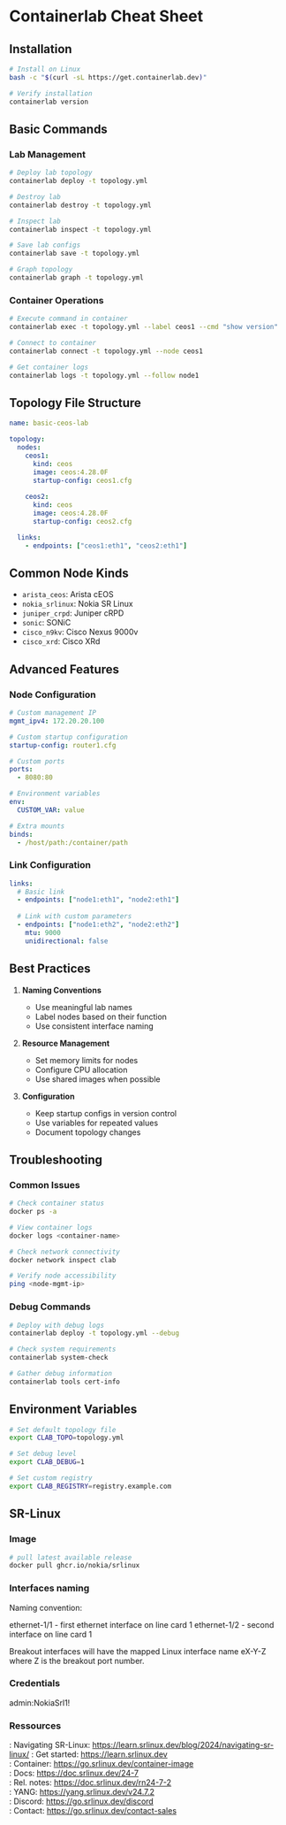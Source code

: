# Containerlab Cheat Sheet

## Installation
```bash
# Install on Linux
bash -c "$(curl -sL https://get.containerlab.dev)"

# Verify installation
containerlab version
```

## Basic Commands

### Lab Management
```bash
# Deploy lab topology
containerlab deploy -t topology.yml

# Destroy lab
containerlab destroy -t topology.yml

# Inspect lab
containerlab inspect -t topology.yml

# Save lab configs
containerlab save -t topology.yml

# Graph topology
containerlab graph -t topology.yml
```

### Container Operations
```bash
# Execute command in container
containerlab exec -t topology.yml --label ceos1 --cmd "show version"

# Connect to container
containerlab connect -t topology.yml --node ceos1

# Get container logs
containerlab logs -t topology.yml --follow node1
```

## Topology File Structure
```yaml
name: basic-ceos-lab

topology:
  nodes:
    ceos1:
      kind: ceos
      image: ceos:4.28.0F
      startup-config: ceos1.cfg
      
    ceos2:
      kind: ceos
      image: ceos:4.28.0F
      startup-config: ceos2.cfg

  links:
    - endpoints: ["ceos1:eth1", "ceos2:eth1"]
```

## Common Node Kinds
- `arista_ceos`: Arista cEOS
- `nokia_srlinux`: Nokia SR Linux
- `juniper_crpd`: Juniper cRPD
- `sonic`: SONiC
- `cisco_n9kv`: Cisco Nexus 9000v
- `cisco_xrd`: Cisco XRd

## Advanced Features

### Node Configuration
```yaml
# Custom management IP
mgmt_ipv4: 172.20.20.100

# Custom startup configuration
startup-config: router1.cfg

# Custom ports
ports:
  - 8080:80

# Environment variables
env:
  CUSTOM_VAR: value

# Extra mounts
binds:
  - /host/path:/container/path
```

### Link Configuration
```yaml
links:
  # Basic link
  - endpoints: ["node1:eth1", "node2:eth1"]
  
  # Link with custom parameters
  - endpoints: ["node1:eth2", "node2:eth2"]
    mtu: 9000
    unidirectional: false
```

## Best Practices

1. **Naming Conventions**
   - Use meaningful lab names
   - Label nodes based on their function
   - Use consistent interface naming

2. **Resource Management**
   - Set memory limits for nodes
   - Configure CPU allocation
   - Use shared images when possible

3. **Configuration**
   - Keep startup configs in version control
   - Use variables for repeated values
   - Document topology changes

## Troubleshooting

### Common Issues
```bash
# Check container status
docker ps -a

# View container logs
docker logs <container-name>

# Check network connectivity
docker network inspect clab

# Verify node accessibility
ping <node-mgmt-ip>
```

### Debug Commands
```bash
# Deploy with debug logs
containerlab deploy -t topology.yml --debug

# Check system requirements
containerlab system-check

# Gather debug information
containerlab tools cert-info
```

## Environment Variables
```bash
# Set default topology file
export CLAB_TOPO=topology.yml

# Set debug level
export CLAB_DEBUG=1

# Set custom registry
export CLAB_REGISTRY=registry.example.com
```


## SR-Linux

### Image

```bash
# pull latest available release
docker pull ghcr.io/nokia/srlinux
```

### Interfaces naming

Naming convention:

ethernet-1/1 - first ethernet interface on line card 1
ethernet-1/2 - second interface on line card 1

Breakout interfaces will have the mapped Linux interface name eX-Y-Z where Z is the breakout port number. 

### Credentials

admin:NokiaSrl1!

### Ressources 

: Navigating SR-Linux:  https://learn.srlinux.dev/blog/2024/navigating-sr-linux/
: Get started: https://learn.srlinux.dev                       
: Container:   https://go.srlinux.dev/container-image          
: Docs:        https://doc.srlinux.dev/24-7                    
: Rel. notes:  https://doc.srlinux.dev/rn24-7-2                
: YANG:        https://yang.srlinux.dev/v24.7.2                
: Discord:     https://go.srlinux.dev/discord                 
: Contact:     https://go.srlinux.dev/contact-sales   


